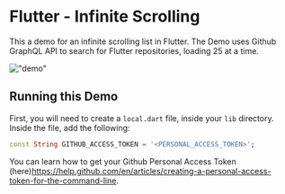 # Flutter - Infinite Scrolling

This a demo for an infinite scrolling list in Flutter. The Demo uses Github GraphQL API to search for Flutter repositories, loading 25 at a time.

!["demo"]("demo.gif")

## Running this Demo

First, you will need to create a `local.dart` file, inside your `lib` directory. Inside the file, add the following:

```dart
const String GITHUB_ACCESS_TOKEN = '<PERSONAL_ACCESS_TOKEN>';
```

You can learn how to get your Github Personal Access Token (here)<https://help.github.com/en/articles/creating-a-personal-access-token-for-the-command-line>.
